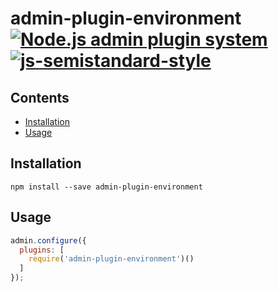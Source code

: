 # admin-plugin-environment &nbsp; [![Node.js admin plugin system](https://img.shields.io/badge/plugin-admin-brightgreen.svg)](https://github.com/bripkens/admin) [![js-semistandard-style](https://img.shields.io/badge/code%20style-semistandard-brightgreen.svg)](https://github.com/Flet/semistandard)

<!-- START doctoc generated TOC please keep comment here to allow auto update -->
<!-- DON'T EDIT THIS SECTION, INSTEAD RE-RUN doctoc TO UPDATE -->
## Contents

- [Installation](#installation)
- [Usage](#usage)

<!-- END doctoc generated TOC please keep comment here to allow auto update -->

## Installation

```
npm install --save admin-plugin-environment
```

## Usage

```javascript
admin.configure({
  plugins: [
    require('admin-plugin-environment')()
  ]
});
```
